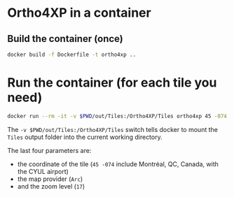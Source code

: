 # Ortho4XP in a container

## Build the container (once)

```sh
docker build -f Dockerfile -t ortho4xp ..
```

# Run the container (for each tile you need)

```sh
docker run --rm -it -v $PWD/out/Tiles:/Ortho4XP/Tiles ortho4xp 45 -074 Arc 17
```

The `-v $PWD/out/Tiles:/Ortho4XP/Tiles` switch tells docker to mount the `Tiles` output folder into the current working directory.

The last four parameters are:

- the coordinate of the tile (`45 -074` include Montréal, QC, Canada, with the CYUL airport)
- the map provider (`Arc`)
- and the zoom level (`17`)
